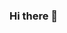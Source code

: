 ### Hi there 👋

<!--
**zdadams1/zdadams1** is a ✨ _special_ ✨ repository because its `README.md` (this file) appears on your GitHub profile.

Here are some ideas to get you started:

- 🔭 I’m currently working on ...

- 😄 Pronouns: ...
- ⚡ Fun fact: ...
-->
